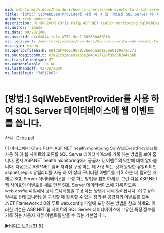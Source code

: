 ```yaml
---
uid: web-forms/videos/how-do-i/how-do-i-write-web-events-to-a-sql-server-database-using-the-sqlwebeventprovider
title: '[방법:] SqlWebEventProvider를 사용 하 여 웹 이벤트를 SQL Server 데이터베이스에 쓰기 | Microsoft Docs'
author: rick-anderson
description: 이 비디오에서 Chris Pel는 ASP.NET health monitoring SqlWebEventProvider를 사용 하 여 웹 사이트의 오류를 SQL Server 데이터베이스에 기록 하는 방법을 보여 줍니다. 먼저, lear ...
ms.author: riande
ms.date: 08/28/2008
ms.assetid: d4c08844-fe1c-4759-9ec7-66263ba678fb
msc.legacyurl: /web-forms/videos/how-do-i/how-do-i-write-web-events-to-a-sql-server-database-using-the-sqlwebeventprovider
msc.type: video
ms.openlocfilehash: 601da044c0c9679526eecaa09256e0100e7ad571
ms.sourcegitcommit: e7e91932a6e91a63e2e46417626f39d6b244a3ab
ms.translationtype: MT
ms.contentlocale: ko-KR
ms.lasthandoff: 03/06/2020
ms.locfileid: "78517067"
---
```

# <a name="how-do-i-write-web-events-to-a-sql-server-database-using-the-sqlwebeventprovider"></a>[방법:] SqlWebEventProvider를 사용 하 여 SQL Server 데이터베이스에 웹 이벤트를 씁니다.

사람- [Chris pel](https://twitter.com/chrispels)

이 비디오에서 Chris Pel는 ASP.NET health monitoring SqlWebEventProvider를 사용 하 여 웹 사이트의 오류를 SQL Server 데이터베이스에 기록 하는 방법을 보여 줍니다. 먼저 ASP.NET health monitoring에서 공급자 및 이벤트의 역할에 대해 알아봅니다. 다음으로 ASP.NET 멤버 자격을 구성 하는 데 사용 되는 것과 동일한 유틸리티인 aspnet\_regiis 유틸리티를 사용 하 여 상태 모니터링 이벤트를 기록 하는 데 필요한 개체로 SQL Server 데이터베이스를 구성 하는 방법을 참조 하세요. 그런 다음 ASP.NET 웹 사이트의 이벤트를 새로 만든 SQL Server 데이터베이스에 기록 하도록 web.config 파일에서 상태 모니터링을 구성 하는 방법에 대해 알아봅니다. 이 구성의 일부로 상태 모니터링을 구성할 때 활용할 수 있는 정의 된 공급자와 이벤트를 모두 .NET Framework 2.0의 루트 web.config 파일에 포함 하는 방법을 참조 하세요. 이러한 기본은 ASP.NET 웹 사이트의 SQL Server 데이터베이스에 고유한 특정 정보를 기록 하는 사용자 지정 이벤트를 만들 수 있는 기본입니다.

[&#9654;비디오 보기 (31 분)](https://channel9.msdn.com/Blogs/ASP-NET-Site-Videos/how-do-i-write-web-events-to-a-sql-server-database-using-the-sqlwebeventprovider)
